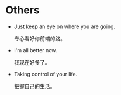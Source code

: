 # Others

- Just keep an eye on where you are going.

    专心看好你前端的路。

- I'm all better now.

    我现在好多了。

- Taking control of your life.

    把握自己的生活。